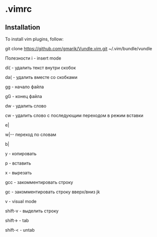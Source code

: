 .vimrc
======
Installation
------------
To install vim plugins, follow:

git clone https://github.com/gmarik/Vundle.vim.git ~/.vim/bundle/vundle

Полезности
i - insert mode

di( - удалить текст внутри скобок

da( - удалить вместе со скобками

gg - начало файла

gG - конец файла

dw - удалить слово

cw - удалить слово с последующим переходом в режим вставки

e|

w|-- переход по словам

b|


y - копировать

p - вставить

x - вырезать


gcс - закомментировать строку

gc - закомментировать строку вверх/вниз jk


v - visual mode

shift-v - выделить строку

shift-> - tab

shift-< - untab
